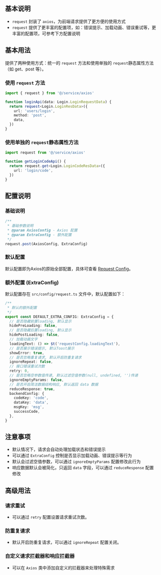 ## 基本说明

- `request` 封装了 `axios`，为前端请求提供了更方便的使用方式
- `request` 提供了更丰富的配置项，如：错误提示、加载动画、错误重试等，更丰富的配置项，可参考下方配置说明

## 基本用法

提供了两种使用方式：统一的 `request` 方法和使用单独的 `request`静态属性方法（如 get、post 等）。

### 使用 `request` 方法

```ts
import { request } from '@/service/axios'

function loginApi(data: Login.LoginRequestData) {
  return request<Login.LoginResData>({
    url: 'users/login',
    method: 'post',
    data,
  })
}
```

### 使用单独的 `request`静态属性方法

```ts
import request from '@/service/axios'

function getLoginCodeApi() {
  return request.get<Login.LoginCodeResData>({
    url: 'login/code',
  })
}
```

## 配置说明

### 基础说明

```ts
/**
 * 基础参数说明
 * @param AxiosConfig - Axios 配置
 * @param ExtraConfig - 额外配置
 */
request.post(AxiosConfig, ExtraConfig)
```

### 默认配置

默认配置即为Axios的原始全部配置，具体可查看 [Request Config](https://axios-http.com/docs/req_config)。

### 额外配置 (ExtraConfig)

默认配置存在 `src/config/request.ts` 文件中，默认配置如下：

```ts
/**
 * 默认的额外配置
 */
export const DEFAULT_EXTRA_CONFIG: ExtraConfig = {
  // 是否隐藏前置loading, 默认显示
  hidePreLoading: false,
  // 是否隐藏后置loading, 默认显示
  hidePostLoading: false,
  // 加载动画文字
  loadingText: () => $t('requestConfig.loadingText'),
  // 是否展示错误提示, 默认Toast展示
  showError: true,
  // 是否忽略重复请求, 默认开启防重复请求
  ignoreRepeat: false,
  // 接口错误重试次数
  retry: 0,
  // 是否忽略空参数值传递, 默认过滤空值参数(null, undefined, '')传递
  ignoreEmptyParams: false,
  // 是否开启简洁数据结构响应, 默认返回 data 数据
  reduceResponse: true,
  backendConfig: {
    codeKey: 'code',
    dataKey: 'data',
    msgKey: 'msg',
    successCode,
  },
}
```

## 注意事项

- 默认情况下，请求会自动处理加载状态和错误提示
- 可以通过 `ExtraConfig` 控制是否显示加载动画、错误提示等行为
- 默认会过滤空值参数，可以通过 `ignoreEmptyParams` 配置修改此行为
- 响应数据默认会被简化，只返回 `data` 字段，可以通过 `reduceResponse` 配置修改

## 高级用法

### 请求重试

- 可以通过 `retry` 配置设置请求重试次数。

### 防重复请求

- 默认开启防重复请求，可以通过 `ignoreRepeat` 配置关闭。

### 自定义请求拦截器和响应拦截器

- 可以在 `Axios` 类中添加自定义的拦截器来处理特殊需求
